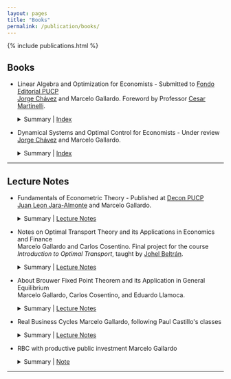 ```yaml
---
layout: pages
title: "Books"
permalink: /publication/books/
---
```


<style> 

  strong{
    color: #003d90;
  }

</style>

{% include publications.html %}
## Books

* Linear Algebra and Optimization for Economists - Submitted to [Fondo Editorial PUCP](https://www.fondoeditorial.pucp.edu.pe/)  
  [Jorge Chávez](https://www.pucp.edu.pe/profesor/jorge_chavez_fuentes) and Marcelo Gallardo. Foreword by Professor [Cesar Martinelli](https://sites.google.com/site/martinellicesar/home). 
  <details>
    <summary>Summary | <a href="{{ "/files/books-and-papers/Index_ALOECO.pdf" | relative_url }}" target="_blank">Index</a></summary>
    Pre-published book about Linear Algebra and Static Optimization for Economists. Covers topics such as convex analysis, constrained optimization, and economic applications.
  </details>

* Dynamical Systems and Optimal Control for Economists - Under review  
  [Jorge Chávez](https://www.pucp.edu.pe/profesor/jorge_chavez_fuentes) and Marcelo Gallardo.  
  <details>
    <summary>Summary | <a href="{{ "/files/books-and-papers/Index_DSOC.pdf" | relative_url }}" target="_blank">Index</a></summary>
    Working book about Dynamical Systems and Optimal Control in Continuous Time for Economists. Topics include differential equations, optimal control theory, and economic models.
  </details>

---

## Lecture Notes

* Fundamentals of Econometric Theory - Published at [Decon PUCP](https://departamento-economia.pucp.edu.pe/investigacion/materiales-de-ensenanza)  
  [Juan Leon Jara-Almonte](https://www.grade.org.pe/en/investigadores/personal/jleon/) and Marcelo Gallardo.  
  <details>
    <summary>Summary | <a href="{{ "/files/books-and-papers/ME-13.pdf" | relative_url }}" target="_blank">Lecture Notes</a></summary>
    These lecture notes offer a deep dive into econometrics, structured around key themes from matrix algebra basics to statistical models.  
    The content begins with foundational matrix operations and their relevance to econometrics, advancing to multivariate models with a focus on linear models and optimization issues.  
    It also addresses qualitative variables, sampling methods, and experimental designs. Crucial econometric challenges such as multicollinearity, parameter stability, heteroscedasticity, and serial autocorrelation are thoroughly examined, alongside detection and correction techniques.  
    The notes culminate in discussions on more advanced topics like instrumental variables, maximum likelihood estimation, and an appendix on probability theory, equipping readers with a broad understanding of econometric analysis and application.  
    **New:** The second version will include more examples and an introduction to time series.
  </details>

* Notes on Optimal Transport Theory and its Applications in Economics and Finance  
  Marcelo Gallardo and Carlos Cosentino. Final project for the course *Introduction to Optimal Transport*, taught by [Johel Beltrán](https://emap.fgv.br/en/professors/johel-victorino-beltran-ramirez).  
  <details>
    <summary>Summary | <a href="{{ "/files/books-and-papers/optimal_transport_para_economistas.pdf" | relative_url }}" target="_blank">Lecture Notes</a></summary>
    This document discusses applications of optimal transport theory in economics and finance, with a focus on computational methods like entropic regularization and the Sinkhorn-Knopp algorithm.  
    It covers topics such as matching markets stability, cost structure estimation, Credit Value Adjustment, and risk measures, aiming to provide detailed explanations and translations of complex results for students with a strong mathematical background.  
    The document includes an appendix to support understanding and is intended for advanced students interested in economic and financial applications of optimal transport.
  </details>

* About Brouwer Fixed Point Theorem and its Application in General Equilibrium  
  Marcelo Gallardo, Carlos Cosentino, and Eduardo Llamoca.  
  <details>
    <summary>Summary | <a href="{{ "/files/books-and-papers/brouwer_fixed_point_theorem.pdf" | relative_url }}" target="_blank">Lecture Notes</a></summary>
    We develop a path towards the proof of Brouwer's Fixed Point Theorem and present an application in economic theory: the existence of the Walrasian Equilibrium.  
    Our goal is to provide the simplest, or at least one of the simplest, proofs for Brouwer's Fixed Point Theorem.  
    The only requirements are real analysis and general topology. Besides one Lemma which is not proved in its most general case, we prove all the results building up to the main theorem.  
    It is important to emphasize that this work does not introduce any new results in the literature. Instead, we focus on developing a clear and understandable approach to Brouwer's Fixed Point Theorem and its applications in general equilibrium.
  </details>

* Real Business Cycles
  Marcelo Gallardo, following Paul Castillo's classes  
  <details>
    <summary>Summary | <a href="{{ "/files/courses/macroeconomics/rbc_macro_intermedia.pdf" | relative_url }}" target="_blank">Lecture Notes</a></summary>
    Preliminary draft, please notify any mistake!
  </details>

* RBC with productive public investment
  Marcelo Gallardo  
  <details>
    <summary>Summary | <a href="{{ "/files/courses/macroeconomics/tarea_modulo_2_macro_intermedia.pdf" | relative_url }}" target="_blank">Note</a></summary>
  Preliminary draft, please notify any mistake!
  </details>

---
